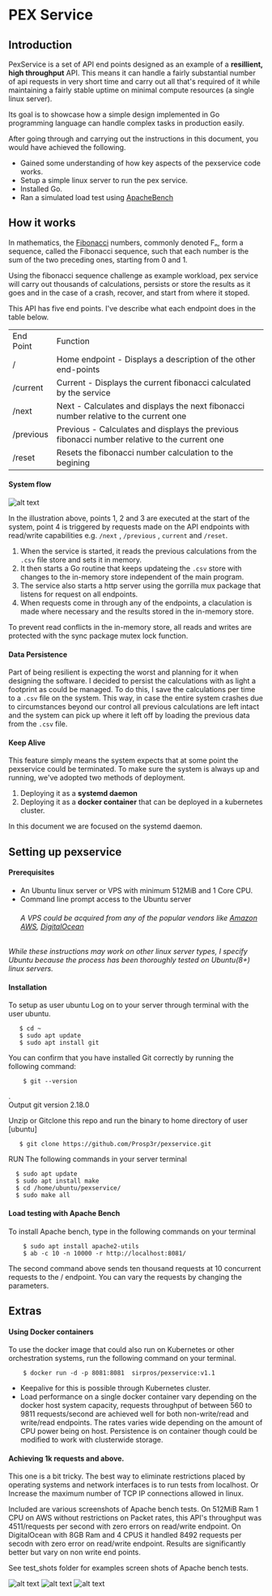 # PEX Service 

## Introduction
PexService is a set of API end points designed as an example of a **resillient, high throughput** API. 
This means it can handle a fairly substantial number of api requests in very short time and carry out all that's required of it while maintaining a fairly stable uptime on minimal compute resources (a single linux server).

Its goal is to showcase how a simple design implemented in Go programming language can handle complex tasks in production easily.

After going through and carrying out the instructions in this document, you would have achieved the following.
+ Gained some understanding of how key aspects of the pexservice code works.
+ Setup a simple linux server to run the pex service.
+ Installed Go.
+ Ran a simulated load test using [ApacheBench](https://httpd.apache.org/)

## How it works

In mathematics, the [Fibonacci](https://en.wikipedia.org/wiki/Fibonacci_number) numbers, commonly denoted Fₙ, form a sequence, called the Fibonacci sequence, such that each number is the sum of the two preceding ones, starting from 0 and 1. 

Using the fibonacci sequence challenge as example workload, pex service will carry out thousands of calculations, persists or store the results as it goes and in the case of a crash, recover, and start from where it stoped.


This API has five end points. I've describe what each endpoint does in the table below.

<table> 
        <tr> <td> End Point </td><td> Function </td></tr>
        <tr> <td> / </td><td> Home endpoint - Displays a description of the other end-points </td></tr>
        <tr><td> /current </td><td> Current - Displays the current fibonacci calculated by the service </td> </tr>
        <tr> <td> /next </td><td> Next - Calculates and displays the next fibonacci number relative to the current one </td></tr>
        <tr> <td> /previous </td><td> Previous - Calculates and displays the previous fibonacci number relative to the current one </td></tr>
        <tr> <td> /reset </td><td> Resets the fibonacci number calculation to the begining </td></tr>        
</table>


#### System flow

![alt text](https://github.com/Prosp3r/pexservice/blob/master/test_shots/pex_inaction.png)


In the illustration above, points 1, 2 and 3 are executed at the start of the system, point 4 is triggered by requests made on the API endpoints with read/write capabilities e.g. `/next` , `/previous` , `current` and `/reset`.

1. When the service is started, it reads the previous calculations from the `.csv` file store and sets it in memory.
2. It then starts a Go routine that keeps updateing the `.csv` store with changes to the in-memory store independent of the main program.
3. The service also starts a http server using the gorrilla mux package that listens for request on all endpoints.
4. When requests come in through any of the endpoints, a claculation is made where necessary and the results stored in the in-memory store.

To prevent read conflicts in the in-memory store, all reads and writes are protected with the sync package mutex lock function.







#### Data Persistence
Part of being resilient is expecting the worst and planning for it when designing the software.
I decided to persist the calculations with as light a footprint as could be managed. 
To do this, I save the calculations per time to a `.csv` file on the system.
This way, in case the entire system crashes due to circumstances beyond our control all previous calculations are left intact and the system can pick up where it left off by loading the previous data from the `.csv` file.


#### Keep Alive
This feature simply means the system expects that at some point the pexservice could be terminated.
To make sure the system is always up and running, we've adopted two methods of deployment.

1. Deploying it as a **systemd daemon**
2. Deploying it as a **docker container** that can be deployed in a kubernetes cluster.

In this document we are focused on the systemd daemon.


## Setting up pexservice

#### Prerequisites
+ An Ubuntu linux server or VPS with minimum 512MiB and 1 Core CPU.
+ Command line prompt access to the Ubuntu server
  ###### _A VPS could be acquired from any of the popular vendors like [Amazon AWS](https://aws.amazon.com), [DigitalOcean](https://digitalocean.com)_


_While these instructions may work on other linux server types, I specify Ubuntu because the process has been thoroughly tested on Ubuntu(8+) linux servers._


#### Installation

To setup as user ubuntu
Log on to your server through terminal with the user ubuntu.


       $ cd ~
       $ sudo apt update
       $ sudo apt install git

You can confirm that you have installed Git correctly by running the following command:

        $ git --version

.  
        Output 
        git version 2.18.0

        
Unzip or Gitclone this repo and run the binary to home directory of user [ubuntu]

       $ git clone https://github.com/Prosp3r/pexservice.git

RUN The following commands in your server terminal

      $ sudo apt update     
      $ sudo apt install make     
      $ cd /home/ubuntu/pexservice/      
      $ sudo make all



#### Load testing with Apache Bench
To install Apache bench, type in the following commands on your terminal

        $ sudo apt install apache2-utils
        $ ab -c 10 -n 10000 -r http://localhost:8081/

The second command above sends ten thousand requests at 10 concurrent requests to the / endpoint.
You can vary the requests by changing the parameters.



## Extras


#### Using Docker containers

To use the docker image that could also run on Kubernetes or other orchestration systems, run the following command on your terminal.

        $ docker run -d -p 8081:8081  sirpros/pexservice:v1.1
        
  - Keepalive for this is possible through Kubernetes cluster.
  - Load performance on a single docker container vary depending on the docker host system capacity, requests throughput of between 560 to 9811 requests/second are achieved well for both non-write/read and write/read endpoints. 
  The rates varies wide depending on the amount of CPU power being on host. 
  Persistence is on container though could be modified to work with clusterwide storage.


#### Achieving 1k requests and above. 
This one is a bit tricky.
The best way to eliminate restrictions placed by operating systems and network interfaces is to run tests from localhost.
Or Increase the maximum number of TCP IP connections allowed in linux.


Included are various screenshots of Apache bench tests.
On 512MiB Ram 1 CPU on AWS without restrictions on Packet rates, this API's throughput was 4511/requests per second with zero errors on read/write endpoint.
On DigitalOcean with 8GB Ram and 4 CPUS it handled 8492 requests per secodn with zero error on read/write endpoint.
Results are significantly better but vary on non write end points.

See test_shots folder for examples screen shots of Apache bench tests.

![alt text](https://github.com/Prosp3r/pexservice/blob/master/test_shots/Screen%20Shot%202020-09-29%20at%205.34.58%20PM.png)
![alt text](https://github.com/Prosp3r/pexservice/blob/master/test_shots/Screen%20Shot%202020-09-29%20at%205.34.42%20PM.png)
![alt text](https://github.com/Prosp3r/pexservice/blob/master/test_shots/Screen%20Shot%202020-09-29%20at%205.35.32%20PM.png)
